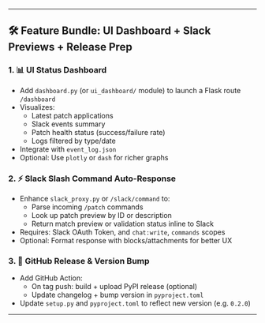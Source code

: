 ---
## 🛠️ Feature Bundle: UI Dashboard + Slack Previews + Release Prep

### 1. 📊 UI Status Dashboard
- Add `dashboard.py` (or `ui_dashboard/` module) to launch a Flask route `/dashboard`
- Visualizes:
  - Latest patch applications
  - Slack events summary
  - Patch health status (success/failure rate)
  - Logs filtered by type/date
- Integrate with `event_log.json`
- Optional: Use `plotly` or `dash` for richer graphs

### 2. ⚡ Slack Slash Command Auto-Response
- Enhance `slack_proxy.py` or `/slack/command` to:
  - Parse incoming `/patch` commands
  - Look up patch preview by ID or description
  - Return match preview or validation status inline to Slack
- Requires: Slack OAuth Token, and `chat:write`, `commands` scopes
- Optional: Format response with blocks/attachments for better UX

### 3. 🚀 GitHub Release & Version Bump
- Add GitHub Action:
  - On tag push: build + upload PyPI release (optional)
  - Update changelog + bump version in `pyproject.toml`
- Update `setup.py` and `pyproject.toml` to reflect new version (e.g. `0.2.0`)

--- 